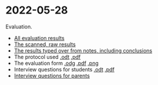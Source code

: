 # 2022-05-28

Evaluation.

- [All evaluation results](../README.md)
- [The scanned, raw results](scanned_results.pdf)
- [The results typed over from notes, including conclusions](results.md)
- The protocol used [.odt](protokoll.odt) [.pdf](protokoll.pdf)
- The evaluation form [.odg](utvardering.odg) [.pdf](utvardering.pdf) [.png](utvardering.png)
- Interview questions for students [.odt](questions.odt) [.pdf](questions.pdf)
- [Interview questions for parents](questions_parents.md)
